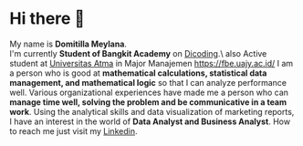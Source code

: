 # Hi there 👋

My name is **Domitilla Meylana**.\
I'm currently **Student of Bangkit Academy** on [Dicoding](https://www.dicoding.com/).\ also Active student at [Universitas Atma](https://www.uajy.ac.id/id-id) in Major Manajemen https://fbe.uajy.ac.id/
I am a person who is good at **mathematical calculations, statistical data management, and mathematical logic** so that I can analyze performance well. Various organizational experiences have made me a person who can **manage time well, solving the problem and be communicative in a team work**. Using the analytical skills and data visualization of marketing reports, I have an interest in the world of **Data Analyst and Business Analyst**.
How to reach me just visit my [Linkedin](https://www.linkedin.com/in/domitillameylana/).
